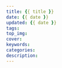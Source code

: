 ```yaml
---
title: {{ title }}
date: {{ date }}
updated: {{ date }}
tags: 
top_img:
cover:
keywords:
categories:
description:
---
```


